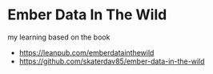 # Ember Data In The Wild

my learning based on the book
  * https://leanpub.com/emberdatainthewild
  * https://github.com/skaterdav85/ember-data-in-the-wild
